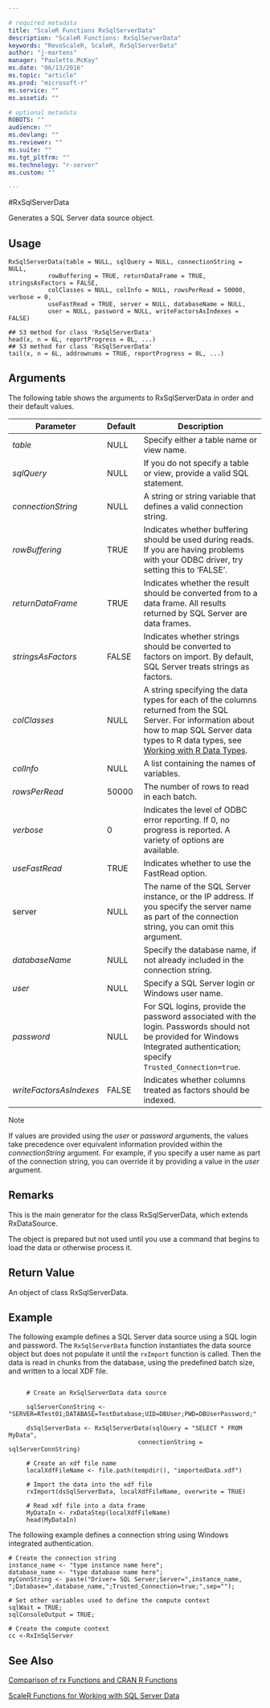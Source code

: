 ```yaml
---

# required metadata
title: "ScaleR Functions RxSqlServerData"
description: "ScaleR Functions: RxSqlServerData"
keywords: "RevoScaleR, ScaleR, RxSqlServerData"
author: "j-martens"
manager: "Paulette.McKay"
ms.date: "06/13/2016"
ms.topic: "article"
ms.prod: "microsoft-r"
ms.service: ""
ms.assetid: ""

# optional metadata
ROBOTS: ""
audience: ""
ms.devlang: ""
ms.reviewer: ""
ms.suite: ""
ms.tgt_pltfrm: ""
ms.technology: "r-server"
ms.custom: ""

---
```


#RxSqlServerData

Generates a SQL Server data source object. 

## Usage

~~~~
RxSqlServerData(table = NULL, sqlQuery = NULL, connectionString = NULL,
           rowBuffering = TRUE, returnDataFrame = TRUE, stringsAsFactors = FALSE,
           colClasses = NULL, colInfo = NULL, rowsPerRead = 50000, verbose = 0,
           useFastRead = TRUE, server = NULL, databaseName = NULL,
           user = NULL, password = NULL, writeFactorsAsIndexes = FALSE)

## S3 method for class 'RxSqlServerData'
head(x, n = 6L, reportProgress = 0L, ...)
## S3 method for class 'RxSqlServerData'
tail(x, n = 6L, addrownums = TRUE, reportProgress = 0L, ...)
~~~~

## Arguments

The following table shows the arguments to RxSqlServerData in order and their default values.


|Parameter | Default |  Description|
| --------- | --------- | --------- |
|_table_ | NULL| Specify either a table name or view name.|
|_sqlQuery_| NULL| If you do not specify a table or view, provide a valid SQL statement.  |
|_connectionString_|NULL|A string or string variable that defines a valid connection string.|
|_rowBuffering_ |TRUE | Indicates whether buffering should be used during reads. If you are having problems with your ODBC driver, try setting this to ‘FALSE’.|
|_returnDataFrame_ |TRUE | Indicates whether the result should be converted from to a data frame. All results returned by SQL Server are data frames.|
|_stringsAsFactors_ |FALSE| Indicates whether strings should be converted to factors on import. By default, SQL Server treats strings as factors.|
|_colClasses_ |NULL|  A string specifying the data types for each of the columns returned from the SQL Server. For information about how to map SQL Server data types to R data types, see [Working with R Data Types](https://msdn.microsoft.com/en-us/library/mt590948.aspx). |
|_colInfo_ |NULL| A list containing the names of variables.|
|_rowsPerRead_ |50000| The number of rows to read in each batch.|
|_verbose_ |0| Indicates the level of ODBC error reporting. If 0, no progress is reported. A variety of options are available.|
|_useFastRead_| TRUE| Indicates whether to use the FastRead option.
|server |NULL| The name of the SQL Server instance, or the IP address. If you specify the server name as part of the connection string, you can omit this argument.
|_databaseName_| NULL| Specify the database name, if not already included in the connection string. |
|_user_ |NULL| Specify a SQL Server login or Windows user name.
|_password_| NULL| For SQL logins, provide the password associated with the login. Passwords should not be provided for Windows Integrated authentication; specify `Trusted_Connection=true`.|
|_writeFactorsAsIndexes_| FALSE| Indicates whether columns treated as factors should be indexed. |

>[!NOTE]
>
> If values are provided using the _user_ or _password_ arguments, the values take precedence over equivalent information provided within the _connectionString_ argument. For example, if you specify a user name as part of the connection string, you can override it by providing a value in the _user_ argument.


## Remarks
This is the main generator for the class RxSqlServerData, which extends RxDataSource.

The object is prepared but not used until you use a command that begins to load the data or otherwise process it.

## Return Value
An object of class RxSqlServerData.

## Example

The following example defines a SQL Server data source using a SQL login and password. The `RxSqlServerData` function instantiates the data source object but does not populate it until the `rxImport` function is called. Then the data is read in chunks from the database, using the predefined batch size, and written to a local XDF file.
~~~~

     # Create an RxSqlServerData data source

     sqlServerConnString <- "SERVER=RTest01;DATABASE=TestDatabase;UID=DBUser;PWD=DBUserPassword;"

     dsSqlServerData <- RxSqlServerData(sqlQuery = "SELECT * FROM MyData",
                                    connectionString = sqlServerConnString)

     # Create an xdf file name
     localXdfFileName <- file.path(tempdir(), "importedData.xdf")

     # Import the data into the xdf file
     rxImport(dsSqlServerData, localXdfFileName, overwrite = TRUE)

     # Read xdf file into a data frame
     MyDataIn <- rxDataStep(localXdfFileName)
     head(MyDataIn)

~~~~

The following example defines a connection string using Windows integrated authentication.

~~~~
# Create the connection string
instance_name <- "type instance name here";
database_name <- "type database name here";
myConnString <- paste("Driver= SQL Server;Server=",instance_name, ";Database=",database_name,";Trusted_Connection=true;",sep="");

# Set other variables used to define the compute context
sqlWait = TRUE;
sqlConsoleOutput = TRUE;

# Create the compute context
cc <-RxInSqlServer
~~~~

## See Also
[Comparison of rx Functions and CRAN R Functions](compare-base-r-scaler-functions.md)

[ScaleR Functions for Working with SQL Server Data](https://msdn.microsoft.com/en-us/library/mt652103.aspx)
